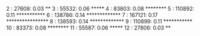  2 :     27608: 0.03 **
 3 :     55532: 0.06 *****
 4 :     83803: 0.08 ********
 5 :    110892: 0.11 ***********
 6 :    138786: 0.14 *************
 7 :    167121: 0.17 ****************
 8 :    138593: 0.14 *************
 9 :    110899: 0.11 ***********
10 :     83373: 0.08 ********
11 :     55587: 0.06 *****
12 :     27806: 0.03 **